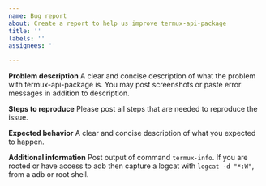 ```yaml
---
name: Bug report
about: Create a report to help us improve termux-api-package
title: ''
labels: ''
assignees: ''

---
```


<!-- Important note: Refusing to provide needed information may result in issue closing. -->

**Problem description**
A clear and concise description of what the problem with termux-api-package is. You may post screenshots or paste error messages in addition to description.

**Steps to reproduce**
Please post all steps that are needed to reproduce the issue.

**Expected behavior**
A clear and concise description of what you expected to happen.

**Additional information**
Post output of command `termux-info`.
If you are rooted or have access to adb then capture a logcat with `logcat -d "*:W"`, from a adb or root shell.
